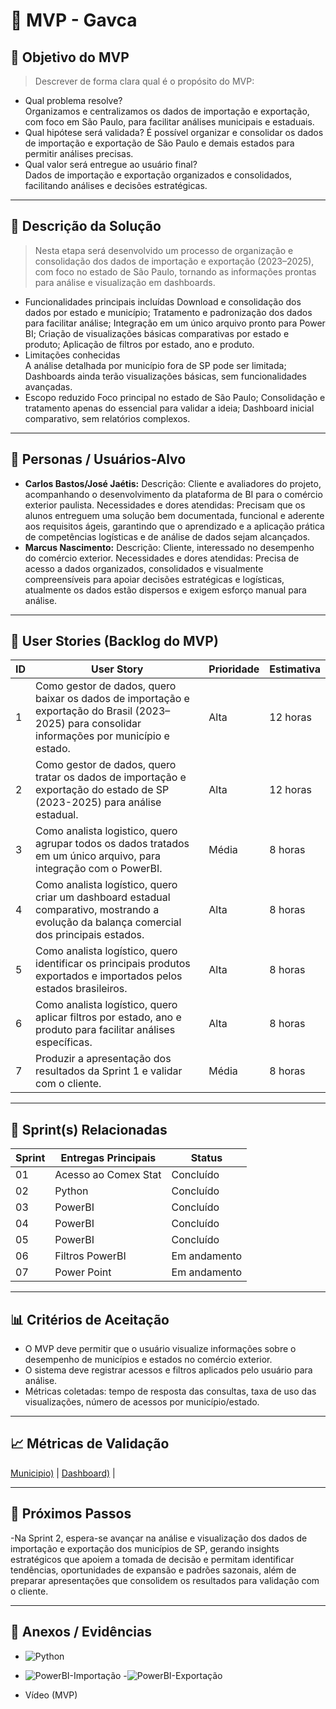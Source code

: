 # 📌 MVP - Gavca

## 🎯 Objetivo do MVP
> Descrever de forma clara qual é o propósito do MVP:  
- Qual problema resolve?  
Organizamos e centralizamos os dados de importação e exportação, com foco em São Paulo, para facilitar análises municipais e estaduais.
- Qual hipótese será validada?
É possível organizar e consolidar os dados de importação e exportação de São Paulo e demais estados para permitir análises precisas.
- Qual valor será entregue ao usuário final?  
Dados de importação e exportação organizados e consolidados, facilitando análises e decisões estratégicas.

---

## 📝 Descrição da Solução
> Nesta etapa será desenvolvido um processo de organização e consolidação dos dados de importação e exportação (2023–2025), com foco no estado de São Paulo, tornando as informações prontas para análise e visualização em dashboards.  
- Funcionalidades principais incluídas 
Download e consolidação dos dados por estado e município;
Tratamento e padronização dos dados para facilitar análise;
Integração em um único arquivo pronto para Power BI;
Criação de visualizações básicas comparativas por estado e produto;
Aplicação de filtros por estado, ano e produto.
- Limitações conhecidas  
A análise detalhada por município fora de SP pode ser limitada;
Dashboards ainda terão visualizações básicas, sem funcionalidades avançadas.
- Escopo reduzido 
Foco principal no estado de São Paulo;
Consolidação e tratamento apenas do essencial para validar a ideia;
Dashboard inicial comparativo, sem relatórios complexos.
---

## 👥 Personas / Usuários-Alvo
- **Carlos Bastos/José Jaétis:** Descrição: Cliente e avaliadores do projeto, acompanhando o desenvolvimento da plataforma de BI para o comércio exterior paulista.
Necessidades e dores atendidas: Precisam que os alunos entreguem uma solução bem documentada, funcional e aderente aos requisitos ágeis, garantindo que o aprendizado e a aplicação prática de competências logísticas e de análise de dados sejam alcançados.
- **Marcus Nascimento:** Descrição: Cliente, interessado no desempenho do comércio exterior.
Necessidades e dores atendidas: Precisa de acesso a dados organizados, consolidados e visualmente compreensíveis para apoiar decisões estratégicas e logísticas, atualmente os dados estão dispersos e exigem esforço manual para análise.

---

## 🔑 User Stories (Backlog do MVP)
| ID  | User Story                                                                | Prioridade | Estimativa |
|-----|-----------------------------------------------------------------------------|------------|------------|
| 1 | Como gestor de dados, quero baixar os dados de importação e exportação do Brasil (2023–2025) para consolidar informações por município e estado.         | Alta       | 12 horas   |
| 2 | Como gestor de dados, quero tratar os dados de importação e exportação do estado de SP (2023-2025) para análise estadual.         | Alta       | 12 horas   |
| 3 | Como analista logistico, quero agrupar todos os dados tratados em um único arquivo, para integração com o PowerBI.         | Média       | 8 horas   |
| 4 | Como analista logístico, quero criar um dashboard estadual comparativo, mostrando a evolução da balança comercial dos principais estados.         | Alta      | 8 horas   |
| 5 | Como analista logístico, quero identificar os principais produtos exportados e importados pelos estados brasileiros.         | Alta       | 8 horas   |
| 6 | Como analista logístico, quero aplicar filtros por estado, ano e produto para facilitar análises específicas.         | Alta      | 8 horas   |
| 7 | Produzir a apresentação dos resultados da Sprint 1 e validar com o cliente.         | Média      | 8 horas   |
---

## 📅 Sprint(s) Relacionadas
| Sprint | Entregas Principais                          | Status   |
|--------|----------------------------------------------|----------|
| 01     | Acesso ao Comex Stat                       | Concluído|
| 02     | Python                          | Concluído |
| 03     | PowerBI                        | Concluído|
| 04     | PowerBI                          | Concluído |
| 05     | PowerBI                        | Concluído|
| 06     | Filtros PowerBI                           | Em andamento |
| 07     | Power Point                         | Em andamento |
---

## 📊 Critérios de Aceitação
- O MVP deve permitir que o usuário visualize informações sobre o desempenho de municípios e estados no comércio exterior. 
- O sistema deve registrar acessos e filtros aplicados pelo usuário para análise. 
- Métricas coletadas: tempo de resposta das consultas, taxa de uso das visualizações, número de acessos por município/estado.  

---

## 📈 Métricas de Validação
[Municipio)](https://colab.research.google.com/drive/1XDI8v5uX55yK8O3oTFB8Mup4zPGOKW4V?usp=sharing)     |
  [Dashboard)](https://fatecspgov-my.sharepoint.com/personal/david_ivo_fatec_sp_gov_br/_layouts/15/AccessDenied.aspx?Source=https%3A%2F%2Ffatecspgov%2Dmy%2Esharepoint%2Ecom%2Fpersonal%2Fdavid%5Fivo%5Ffatec%5Fsp%5Fgov%5Fbr%2FDocuments%2Fprojeto%20pi%2Epbix%3Fcsf%3D1%26web%3D1%26e%3DnK7ODc%26CID%3Dac881794%2D60a0%2D402e%2Dbd33%2D282b4c62a242&correlation=11aec9a1%2Db0a8%2Da000%2D4e7d%2De663def6df2d&Type=item&name=f04ca679%2Da63c%2D4026%2Da675%2De21575f1ab50&listItemId=9&listItemUniqueId=9e0cb9cd%2Df8da%2D4ca8%2D9d32%2D4c873e93ebdd)     |



---

## 🚀 Próximos Passos
-Na Sprint 2, espera-se avançar na análise e visualização dos dados de importação e exportação dos municípios de SP, gerando insights estratégicos que apoiem a tomada de decisão e permitam identificar tendências, oportunidades de expansão e padrões sazonais, além de preparar apresentações que consolidem os resultados para validação com o cliente. 

---

## 📂 Anexos / Evidências
- ![Python](https://github.com/user-attachments/assets/b5ea663e-46f5-4988-a566-dcdfac536cc2)

 
- ![PowerBI-Importação](https://github.com/user-attachments/assets/29eb2bfd-af10-4bb2-9169-fcd1e98e56af)
-![PowerBI-Exportação](https://github.com/user-attachments/assets/57bdaa39-dafb-47b8-a2f6-9d26ed1ee283)


- Vídeo (MVP)  

